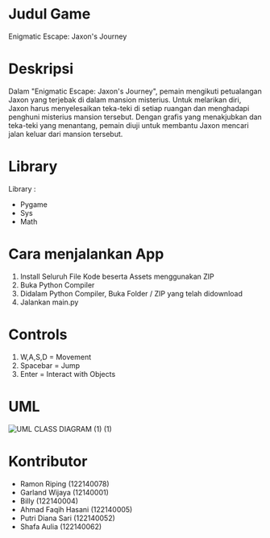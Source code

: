 # Judul Game
Enigmatic Escape: Jaxon's Journey

# Deskripsi
Dalam "Enigmatic Escape: Jaxon's Journey", pemain mengikuti petualangan Jaxon yang terjebak di dalam mansion misterius. Untuk melarikan diri, Jaxon harus menyelesaikan teka-teki di setiap ruangan dan menghadapi penghuni misterius mansion tersebut. Dengan grafis yang menakjubkan dan teka-teki yang menantang, pemain diuji untuk membantu Jaxon mencari jalan keluar dari mansion tersebut.

# Library
Library : 
- Pygame
- Sys
- Math
          
# Cara menjalankan App
1. Install Seluruh File Kode beserta Assets menggunakan ZIP
2. Buka Python Compiler
3. Didalam Python Compiler, Buka Folder / ZIP yang telah didownload
4. Jalankan main.py

# Controls
1. W,A,S,D = Movement
2. Spacebar = Jump
3. Enter = Interact with Objects

# UML
![UML CLASS DIAGRAM (1) (1)](https://github.com/Nommm-03/Tugas-Besar-PBO/assets/167625310/6cda1905-05fa-42b1-baf5-3791ec5b8af5)


# Kontributor
- Ramon Riping (122140078)
- Garland Wijaya (12140001)
- Billy (122140004)
- Ahmad Faqih Hasani (122140005)
- Putri Diana Sari (122140052)
- Shafa Aulia (122140062)
